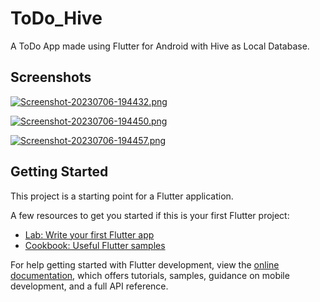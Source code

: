 # ToDo_Hive

A ToDo App made using Flutter for Android with Hive as Local Database.

## Screenshots
[![Screenshot-20230706-194432.png](https://i.postimg.cc/Qtb3Sfmv/Screenshot-20230706-194432.png)](https://postimg.cc/tZYw4tLz)

[![Screenshot-20230706-194450.png](https://i.postimg.cc/nhkgyXBQ/Screenshot-20230706-194450.png)](https://postimg.cc/Wdd5rb92)

[![Screenshot-20230706-194457.png](https://i.postimg.cc/2SZNgkTQ/Screenshot-20230706-194457.png)](https://postimg.cc/k2qHbd0G)

## Getting Started

This project is a starting point for a Flutter application.

A few resources to get you started if this is your first Flutter project:

- [Lab: Write your first Flutter app](https://docs.flutter.dev/get-started/codelab)
- [Cookbook: Useful Flutter samples](https://docs.flutter.dev/cookbook)

For help getting started with Flutter development, view the
[online documentation](https://docs.flutter.dev/), which offers tutorials,
samples, guidance on mobile development, and a full API reference.

